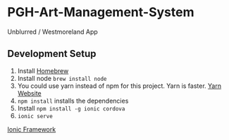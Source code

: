 # PGH-Art-Management-System
Unblurred / Westmoreland App

## Development Setup
1. Install [Homebrew](https://brew.sh/)
2. Install node `brew install node`
3. You could use yarn instead of npm for this project. Yarn is faster. [Yarn Website](https://yarnpkg.com/en/)
4. `npm install` installs the dependencies
5. Install `npm install -g ionic cordova`
6. `ionic serve`

[Ionic Framework](https://ionicframework.com/)
